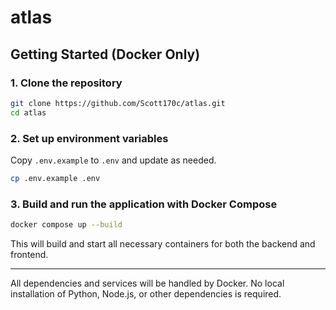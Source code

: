 # atlas

## Getting Started (Docker Only)

### 1. Clone the repository

```bash
git clone https://github.com/Scott170c/atlas.git
cd atlas
```

### 2. Set up environment variables

Copy `.env.example` to `.env` and update as needed.

```bash
cp .env.example .env
```

### 3. Build and run the application with Docker Compose

```bash
docker compose up --build
```

This will build and start all necessary containers for both the backend and frontend.

---

All dependencies and services will be handled by Docker. No local installation of Python, Node.js, or other dependencies is required.
